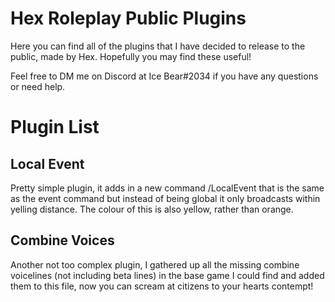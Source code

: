 # Hex Roleplay Public Plugins
Here you can find all of the plugins that I have decided to release to the public, made by Hex. Hopefully you may find these useful!

Feel free to DM me on Discord at Ice Bear#2034 if you have any questions or need help.

# Plugin List
## Local Event
Pretty simple plugin, it adds in a new command /LocalEvent that is the same as the event command but instead of being global it only broadcasts within yelling distance. The colour of this is also yellow, rather than orange.
## Combine Voices
Another not too complex plugin, I gathered up all the missing combine voicelines (not including beta lines) in the base game I could find and added them to this file, now you can scream at citizens to your hearts contempt!
